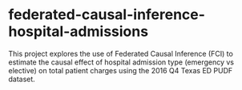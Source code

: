 # federated-causal-inference-hospital-admissions
This project explores the use of Federated Causal Inference (FCI) to estimate the causal effect of hospital admission type (emergency vs elective) on total patient charges using the 2016 Q4 Texas ED PUDF dataset.

